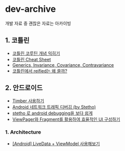 # dev-archive
개발 자료 중 괜찮은 자료는 아카이빙

## 1. 코틀린
- [코틀린 코루틴 개념 익히기](https://wooooooak.github.io/kotlin/2019/08/25/%EC%BD%94%ED%8B%80%EB%A6%B0-%EC%BD%94%EB%A3%A8%ED%8B%B4-%EA%B0%9C%EB%85%90-%EC%9D%B5%ED%9E%88%EA%B8%B0/)
- [코틀린 Cheat Sheet](https://www.raywenderlich.com/6362971-kotlin-cheat-sheet-and-quick-reference)
- [Generics, Invariance, Covariance, Contravariance](https://codechacha.com/ko/generics-class-function-in-kotlin/)
- [코틀린에서 reified는 왜 쓸까?](https://sungjk.github.io/2019/09/07/kotlin-reified.html)

## 2. 안드로이드
- [Timber 사용하기](https://onemask514.tistory.com/16)
- [Android 네트워크 트래픽 디버깅 (by Stetho)](https://medium.com/@joongwon/android-%EB%84%A4%ED%8A%B8%EC%9B%8C%ED%81%AC-%ED%8A%B8%EB%9E%98%ED%94%BD-%EB%94%94%EB%B2%84%EA%B9%85-bfce67956a56)
- [stetho 로 android debugging을 보다 쉽게](https://medium.com/@sungyong/stetho-%EB%A1%9C-android-debugging%EC%9D%84-%EB%B3%B4%EB%8B%A4-%EC%89%BD%EA%B2%8C-54bb5fa0c6ee)
- [ViewPager와 Fragment를 활용하여 효율적인 UI 구성하기](https://coding-factory.tistory.com/206)

### 1. Architecture
 - [[Android] LiveData + ViewModel 사용해보기](https://junghun0.github.io/2019/05/22/android-viewmodel/)
